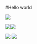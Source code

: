 #Hello world

[![](https://raw.githubusercontent.com/prkltos/mystats/master/profile-summary-card-output/onedark/0-profile-details.svg)](https://github.com//prkltos/mystats/master/github-profile-summary-cards)

[![](https://raw.githubusercontent.com/prkltos/mystats/master/profile-summary-card-output/onedark/1-repos-per-language.svg)](https://github.com/prkltos/mystats/master/github-profile-summary-cards)[![](https://raw.githubusercontent.com/prkltos/mystats/master/profile-summary-card-output/onedark/2-most-commit-language.svg)](https://github.com/prkltos/mystats/master/github-profile-summary-cards)

[![](https://raw.githubusercontent.com/prkltos/mystats/master/profile-summary-card-output/onedark/3-stats.svg)](https://github.com/prkltos/mystats/master/github-profile-summary-cards) [![](https://raw.githubusercontent.com/prkltos/mystats/master/profile-summary-card-output/onedark/4-productive-time.svg)](https://github.com/prkltos/mystats/master/github-profile-summary-cards)
  
